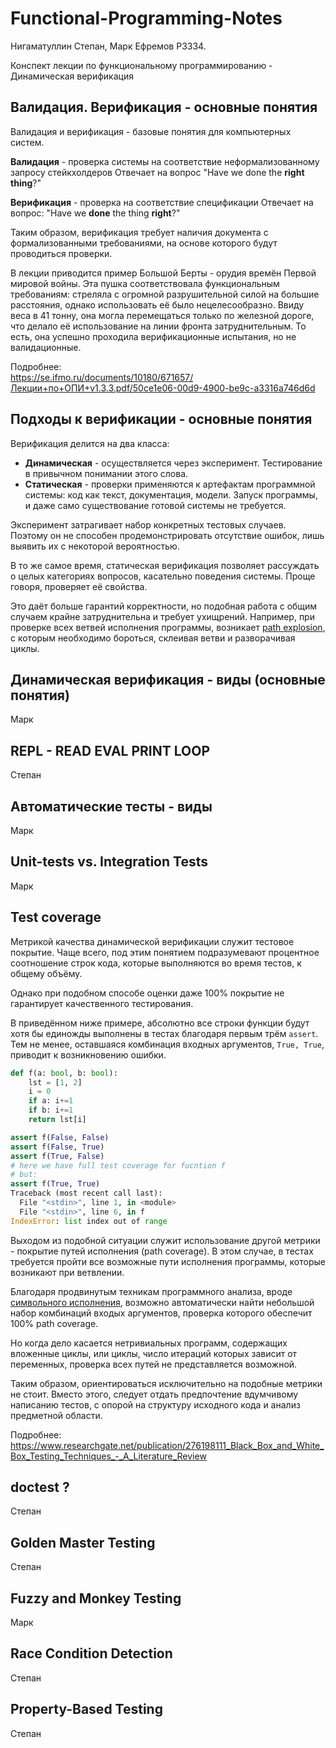 # Functional-Programming-Notes

Нигаматуллин Степан, Марк Ефремов P3334. 

Конспект лекции по функциональному программированию - Динамическая верификация

## Валидация. Верификация - основные понятия

Валидация и верификация - базовые понятия для компьютерных систем.

**Валидация** - проверка системы на соответствие неформализованному запросу стейкхолдеров
Отвечает на вопрос "Have we done the **right thing**?"

**Верификация** - проверка на соответствие спецификации
Отвечает на вопрос: "Have we **done** the thing **right**?"

Таким образом, верификация требует наличия документа с формализованными требованиями, на основе которого будут проводиться проверки.

В лекции приводится пример Большой Берты - орудия времён Первой мировой войны. Эта пушка соответствовала функциональным требованиям: стреляла с огромной разрушительной силой на большие расстояния, однако использовать её было нецелесообразно. Ввиду веса в 41 тонну, она могла перемещаться только по железной дороге, что делало её использование на линии фронта затруднительным. То есть, она успешно проходила верификационные испытания, но не валидационные.

Подробнее:<br>
https://se.ifmo.ru/documents/10180/671657/Лекции+по+ОПИ+v1.3.3.pdf/50ce1e06-00d9-4900-be9c-a3316a746d6d

## Подходы к верификации - основные понятия
Верификация делится на два класса:
- **Динамическая** - осуществляется через эксперимент. Тестирование в привычном понимании этого слова.
- **Статическая** - проверки применяются к артефактам программной системы: код как текст, документация, модели. Запуск программы, и даже само существование готовой системы не требуется.

Эксперимент затрагивает набор конкретных тестовых случаев.
Поэтому он не способен продемонстрировать отсутствие ошибок, лишь выявить их с некоторой вероятностью. 


В то же самое время, статическая верификация позволяет рассуждать о целых категориях вопросов, касательно поведения системы. Проще говоря, проверяет её свойства.

Это даёт больше гарантий корректности, но подобная работа с общим случаем крайне затруднительна и требует ухищрений. 
Например, при проверке всех ветвей исполнения программы, возникает [path explosion](https://en.wikipedia.org/wiki/Path_explosion), с которым необходимо бороться, склеивая ветви и разворачивая циклы.

## Динамическая верификация - виды (основные понятия)
Марк

## REPL - READ EVAL PRINT LOOP
Степан

## Автоматические тесты - виды
Марк

## Unit-tests vs. Integration Tests 
Марк

## Test coverage
Метрикой качества динамической верификации служит тестовое покрытие. 
Чаще всего, под этим понятием подразумевают процентное соотношение строк кода, которые выполняются во время тестов, к общему объёму.

Однако при подобном способе оценки даже 100% покрытие не гарантирует качественного тестирования.

В приведённом ниже примере, абсолютно все строки функции будут хотя бы единожды выполнены в тестах благодаря первым трём `assert`. Тем не менее, оставшаяся комбинация входных аргументов, `True, True`, приводит к возникновению ошибки.

```python
def f(a: bool, b: bool):
    lst = [1, 2]
    i = 0
    if a: i+=1
    if b: i+=1
    return lst[i]

assert f(False, False)
assert f(False, True)
assert f(True, False)
# here we have full test coverage for fucntion f
# but:
assert f(True, True)
Traceback (most recent call last):
  File "<stdin>", line 1, in <module>
  File "<stdin>", line 6, in f
IndexError: list index out of range
```

Выходом из подобной ситуации служит использование другой метрики - покрытие путей исполнения (path coverage).
В этом случае, в тестах требуется пройти все возможные пути исполнения программы, которые возникают при ветвлении.

Благодаря продвинутым техникам программного анализа, вроде [символьного исполнения](https://en.wikipedia.org/wiki/Symbolic_execution), возможно автоматически найти небольшой набор комбинаций входых аргументов, проверка которого обеспечит 100% path coverage.

Но когда дело касается нетривиальных программ, содержащих вложенные циклы, или циклы, число итераций которых зависит от переменных, проверка всех путей не представляется возможной.

Таким образом, ориентироваться исключительно на подобные метрики не стоит. Вместо этого, следует отдать предпочтение вдумчивому написанию тестов, с опорой на структуру исходного кода и анализ предметной области.

Подробнее:<br>
https://www.researchgate.net/publication/276198111_Black_Box_and_White_Box_Testing_Techniques_-_A_Literature_Review

## doctest ? 
Степан

## Golden Master Testing
Степан

## Fuzzy and Monkey Testing
Марк

## Race Condition Detection
Степан
## Property-Based Testing
Степан
